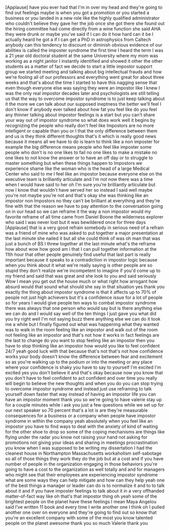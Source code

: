
[Applause]
have you ever had that I&#39;m in over my
head
and they&#39;re going to find out feelings
maybe is when you got a promotion or you
started a business or you landed in a
new role like the highly qualified
administrator who couldn&#39;t believe they
gave her the job once she got there she
found out the hiring committee had come
directly from a wine function she said
AHA they were drunk or maybe you&#39;ve said
if I can do it how hard can it be I
actually heard he got a if I can get a
PhD in astrophysics from Caltech anybody
can this tendency to discount or
diminish obvious evidence of our
abilities is called the imposter
syndrome the first time I heard the term
I was a 21 year old doctoral student at
the same University where my mom was
working as a night janitor I instantly
identified and showed it other the other
students as a matter of fact we decide
to start a little impostor support group
we started meeting and talking about big
intellectual frauds and how we&#39;re
fooling all of our professors and
everything went great for about three
weeks and that&#39;s about the time I
started to have this nagging sense that
even though everyone else was saying
they were an impostor
like I knew I was the only real impostor
decades later and psychologists are
still telling us that the way to
overcome impostor syndrome is to just
keep talking about it the more we can
talk about our supposed ineptness the
better we&#39;ll feel I don&#39;t know if
anybody ever talked about how fat you
feel like do you feel any thinner
talking about impostor feelings is a
start but you can&#39;t share your way out
of impostor syndrome so what does work
well it begins by recognizing the people
who really don&#39;t feel like Impostors are
no more intelligent or capable than you
or I
that the only difference between them
and us is they think different thoughts
that&#39;s it which is really good news
because it means all we have to do is
learn to think like a non imposter for
example the big difference means people
who feel like imposter some people who
don&#39;t is no one likes to fail no one
likes to make a mistake no one likes to
not know the answer or to have an off
day or to struggle to master something
but when these things happen to
Impostors we experience shame like the
woman who is the head of a large Medical
Center who said to me I feel like an
impostor because everyone else on the
executive team is brilliantly articulate
and I&#39;m not now there was a time when I
would have said to her oh I&#39;m sure
you&#39;re brilliantly articulate but now I
know that wouldn&#39;t have served her so
instead I said well maybe you&#39;re not
maybe you&#39;re not and that&#39;s okay she was
thinking like an impostor
non Impostors no they can&#39;t be brilliant
at everything and they&#39;re fine with that
the reason we have to pay attention to
the conversation going on in our head so
we can reframe it the way a non impostor
would my favorite reframe of all time
came from Daniel Boone the wilderness
explorer who said I was never lost but
it was bewildered once for three days
[Applause]
that is a very good refrain somebody in
serious need of a refrain was a friend
of mine who was asked to put together a
major presentation at the last minute
she nailed it but all she could think of
was oh man that was just a bunch of BS I
threw together at the last minute what&#39;s
the reframe how about wow how good am i
that I can pull together information at
the 11th hour that other people
genuinely find useful that last part is
really important because it speaks to a
contradiction in impostor logic because
when you think about it what we&#39;re
really saying is other people are so
stupid they don&#39;t realize we&#39;re
incompetent to imagine if you&#39;d come up
to my friend and said that was great and
she look to you and said seriously
Wow I mean you get out the house much or
what right how arrogant how absurd would
that sound what should she say in that
situation yes thank you
exactly the thing about impostor
syndrome is that it affects up to 70% of
people not just high achievers but it&#39;s
a confidence issue for a lot of people
so for years I would give people ten
ways to combat impostor syndrome there
was always that one person who would say
but is there anything else we can do and
I would say well of the ten things I
just gave you what did you try right
well I&#39;m not saying buzz there anything
else we can do it took me a while but I
finally figured out what was happening
what they wanted was to walk in the room
feeling like an impostor and walk out of
the room not feeling like an impostor
and that&#39;s not how it works in fact
feelings are the last to change do you
want to stop feeling like an impostor
then you have to stop thinking like an
impostor how would you like to feel
confident 24/7 yeah good luck with that
because that&#39;s not that&#39;s not how
confidence works your body doesn&#39;t know
the difference between fear and
excitement so as you&#39;re walking up to
the podium or into the meeting or any
place where your confidence is shaky you
have to say to yourself I&#39;m excited I&#39;m
excited yes you don&#39;t believe it and
that&#39;s okay because now you know that
you don&#39;t have to feel confident to act
confident and over time you really will
begin to believe the new thoughts and
when you do you can stop trying to
overcome impostor syndrome and instead
just use reframing to talk yourself down
faster that way instead of having an
impostor life you can have an impostor
moment thank you
so we&#39;re going to have valerie stay up
for a couple minutes while i ask you
just a few questions while we set up for
our next speaker so 70 percent that&#39;s a
lot is are they&#39;re measurable
consequences for a business or a company
when people have impostor syndrome in
within the company yeah absolutely
when you feel like an impostor you have
to find ways to deal with the anxiety of
kind of waiting for the other shoe to
drop so some of the coping mechanisms
are things like flying under the radar
you know not raising your hand not
asking for promotions not giving your
ideas and sharing in meetings
procrastination you know when I was
supposed to be writing my dissertation I
had the cleanest house in Northampton
Massachusetts workaholism self-sabotage
so all of those things they work they do
the job but at a cost and if you have
number of people in the organization
engaging in those behaviors you&#39;re going
to have a cost to the organization as
well totally and and for managers who
might see that their employees are
experiencing impostor syndrome what are
some ways they can help mitigate and how
can they help yeah one of the best
things a manager or leader can do is to
normalize it and to to talk about it and
if you have imposter feelings to talk
about it in a very offhanded
matter-of-fact way like oh that&#39;s that
impostor thing oh yeah some of the
brightest people on the planet have
these feelings
I mean Maya Angelou said I&#39;ve written 11
book and every time I write another one
I think oh I pulled another one over on
everyone and they&#39;re going to find out
so know that you&#39;re an excellent company
with some of the most you know talented
people on the planet awesome thank you
so much Valerie thank you

